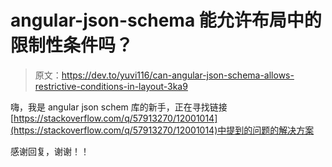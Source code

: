 # angular-json-schema 能允许布局中的限制性条件吗？

> 原文：<https://dev.to/yuvi116/can-angular-json-schema-allows-restrictive-conditions-in-layout-3ka9>

嗨，我是 angular json schem 库的新手，正在寻找链接
[https://stackoverflow.com/q/57913270/12001014](https://stackoverflow.com/q/57913270/12001014)中提到的问题的解决方案

感谢回复，谢谢！！